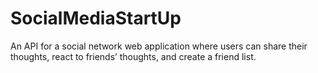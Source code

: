 # SocialMediaStartUp
An API for a social network web application where users can share their thoughts, react to friends’ thoughts, and create a friend list.
